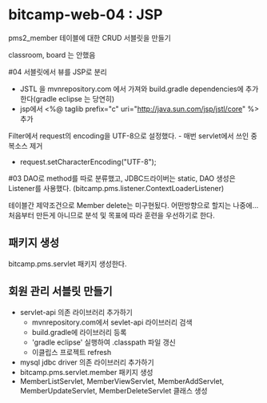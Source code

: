 # bitcamp-web-04 : JSP
pms2_member 테이블에 대한 CRUD 서블릿을 만들기

classroom, board 는 안했음

#04
서블릿에서 뷰를 JSP로 분리
 - JSTL 을 mvnrepository.com 에서 가져와 build.gradle dependencies에 추가한다(gradle eclipse 는 당연히)
 - jsp에서 <%@ taglib prefix="c" uri="http://java.sun.com/jsp/jstl/core" %> 추가

Filter에서 request의 encoding을 UTF-8으로 설정했다. - 매번 servlet에서 쓰인 중복소스 제거
 - request.setCharacterEncoding("UTF-8");


#03
DAO로 method를 따로 분류했고, 
JDBC드라이버는 static, 
DAO 생성은 Listener를 사용했다. (bitcamp.pms.listener.ContextLoaderListener)

테이블간 제약조건으로 Member delete는 미구현됬다.
어떤방향으로 할지는 나중에...
처음부터 만든게 아니므로 분석 및 목표에 따라 훈련을 우선하기로 한다.






## 패키지 생성
bitcamp.pms.servlet 패키지 생성한다.

## 회원 관리 서블릿 만들기
- servlet-api 의존 라이브러리 추가하기
  - mvnrepository.com에서 sevlet-api 라이브러리 검색
  - build.gradle에 라이브러리 등록
  - 'gradle eclipse' 실행하여 .classpath 파일 갱신
  - 이클립스 프로젝트 refresh
- mysql jdbc driver 의존 라이브러리 추가하기  
- bitcamp.pms.servlet.member 패키지 생성
- MemberListServlet, MemberViewServlet, MemberAddServlet, MemberUpdateServlet, MemberDeleteServlet 클래스 생성
